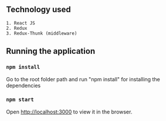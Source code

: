 ## Technology used

    1. React JS
    2. Redux
    3. Redux-Thunk (middleware)

## Running the application

### `npm install`

Go to the root folder path and run "npm install" for installing the dependencies

### `npm start`

Open [http://localhost:3000](http://localhost:3000) to view it in the browser.
